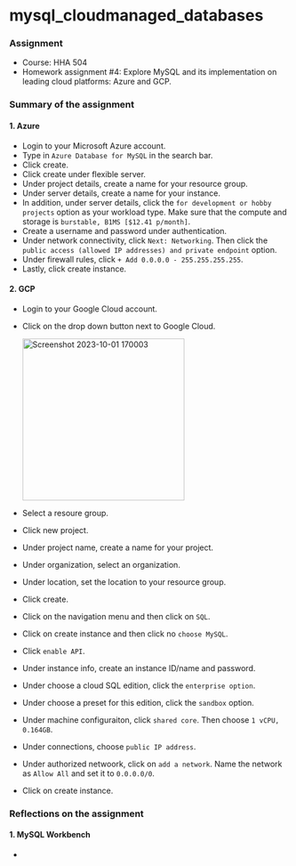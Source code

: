 # mysql_cloudmanaged_databases

### **Assignment**
- Course: HHA 504
- Homework assignment #4: Explore MySQL and its implementation on leading cloud platforms: Azure and GCP. 
  
### **Summary of the assignment**

#### 1. Azure
- Login to your Microsoft Azure account.
- Type in `Azure Database for MySQL` in the search bar.
- Click create.
- Click create under flexible server.
- Under project details, create a name for your resource group.
- Under server details, create a name for your instance.
- In addition, under server details, click the `for development or hobby projects` option as your workload type. Make sure that the compute and storage is `burstable, B1MS [$12.41 p/month]`.
- Create a username and password under authentication.
- Under network connectivity, click `Next: Networking`. Then click the `public access (allowed IP addresses) and private endpoint` option.
- Under firewall rules, click `+ Add 0.0.0.0 - 255.255.255.255`.
- Lastly, click create instance.

#### 2. GCP
- Login to your Google Cloud account.
- Click on the drop down button next to Google Cloud.
  
  <img width="291" alt="Screenshot 2023-10-01 170003" src="https://github.com/Beczheng/mysql_cloudmanaged_databases/assets/123920253/364281ef-6efe-4354-b270-4883491b1aea">

- Select a resoure group.
- Click new project.
- Under project name, create a name for your project.
- Under organization, select an organization.
- Under location, set the location to your resource group.
- Click create.
- Click on the navigation menu and then click on `SQL`.
- Click on create instance and then click no `choose MySQL`.
- Click `enable API`.
- Under instance info, create an instance ID/name and password.
- Under choose a cloud SQL edition, click the `enterprise option`.
- Under choose a preset for this edition, click the `sandbox` option.
- Under machine configuraiton, click `shared core`. Then choose `1 vCPU, 0.164GB`.
- Under connections, choose `public IP address`.
- Under authorized netwoork, click on `add a network`. Name the network as `Allow All` and set it to `0.0.0.0/0`.
- Click on create instance.

### **Reflections on the assignment**

#### 1. MySQL Workbench
- 
